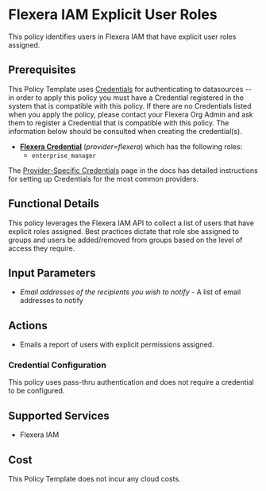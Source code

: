 # Flexera IAM Explicit User Roles

This policy identifies users in Flexera IAM that have explicit user roles assigned.

## Prerequisites
This Policy Template uses [Credentials](https://docs.flexera.com/flexera/EN/Automation/ManagingCredentialsExternal.htm) for authenticating to datasources -- in order to apply this policy you must have a Credential registered in the system that is compatible with this policy. If there are no Credentials listed when you apply the policy, please contact your Flexera Org Admin and ask them to register a Credential that is compatible with this policy. The information below should be consulted when creating the credential(s).

- [**Flexera Credential**](https://docs.flexera.com/flexera/EN/Automation/ProviderCredentials.htm) (*provider=flexera*) which has the following roles:
  - `enterprise_manager`

The [Provider-Specific Credentials](https://docs.flexera.com/flexera/EN/Automation/ProviderCredentials.htm) page in the docs has detailed instructions for setting up Credentials for the most common providers.

## Functional Details

This policy leverages the Flexera IAM API to collect a list of users that have explicit roles assigned.
Best practices dictate that role sbe assigned to groups and users be added/removed from groups based on the level of access they require.

## Input Parameters

- *Email addresses of the recipients you wish to notify* - A list of email addresses to notify

## Actions

- Emails a report of users with explicit permissions assigned.

### Credential Configuration

This policy uses pass-thru authentication and does not require a credential to be configured.

## Supported Services

- Flexera IAM

## Cost

This Policy Template does not incur any cloud costs.

